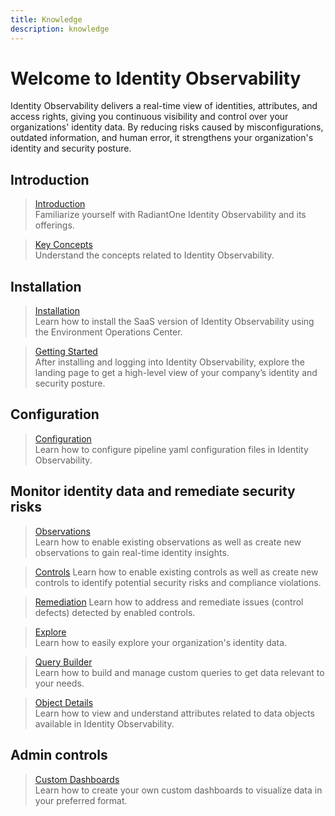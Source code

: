 ```yaml
---
title: Knowledge
description: knowledge
---
```


# Welcome to Identity Observability

Identity Observability delivers a real-time view of identities, attributes, and access rights, giving you continuous visibility and control over your organizations' identity data. By reducing risks caused by misconfigurations, outdated information, and human error, it strengthens your organization's identity and security posture.

## Introduction

<section>

  > [Introduction](introduction/overview)  
  > Familiarize yourself with RadiantOne Identity Observability and its offerings.

  > [Key Concepts](introduction/key-concepts)  
  > Understand the concepts related to Identity Observability.

</section>

## Installation

<section>
  
  > [Installation](installation/installation-steps)  
  > Learn how to install the SaaS version of Identity Observability using the Environment Operations Center.

  > [Getting Started](installation/getting-started)  
  > After installing and logging into Identity Observability, explore the landing page to get a high-level view of your company’s identity and security posture.
</section>

## Configuration

<section>
  
  > [Configuration](configuration/startup-guide.md)  
  > Learn how to configure pipeline yaml configuration files in Identity Observability.

</section>

## Monitor identity data and remediate security risks

<section>

  > [Observations](observations/creating-observations)  
  > Learn how to enable existing observations as well as create new observations to gain real-time identity insights.

  > [Controls](controls/creating-controls)
  > Learn how to enable existing controls as well as create new controls to identify potential   security risks and compliance violations.

  > [Remediation](remediation/overview)
  > Learn how to address and remediate issues (control defects) detected by enabled controls.

  > [Explore](explore/overview)  
  > Learn how to easily explore your organization's identity data.

  > [Query Builder](query-builder/overview)  
  > Learn how to build and manage custom queries to get data relevant to your needs.

  > [Object Details](object-details/overview)  
  > Learn how to view and understand attributes related to data objects available in Identity Observability.

</section>

## Admin controls

<section>

  > [Custom Dashboards](admin-controls/manage-dashboards/create-a-dashboard)  
  > Learn how to create your own custom dashboards to visualize data in your preferred format.

</section>
